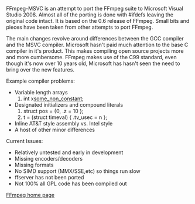 FFmpeg-MSVC is an attempt to port the FFmpeg suite to Microsoft Visual Studio 2008. Almost all of the porting is done with #ifdefs leaving the original code intact. It is based on the 0.6 release of FFmpeg. Small bits and pieces have been taken from other attempts to port FFmpeg.

The main changes revolve around differences between the GCC compiler and the MSVC compiler. Microsoft hasn't paid much attention to the base C compiler in it's product. This makes compiling open source projects more and more cumbersome. FFmpeg makes use of the C99 standard, even though it's now over 10 years old, Microsoft has hasn't seen the need to bring over the new features.

Example compiler problems:
  * Variable length arrays
    1. int x[some\_non\_constant](some_non_constant.md);
  * Designated initializers and compound literals
    1. struct pos = {0, .z = 10 };
    1. t = (struct timeval) { .tv\_usec = n };
  * Inline AT&T style assembly vs. Intel style
  * A host of other minor differences

Current Issues:
  * Relatively untested and early in development
  * Missing encoders/decoders
  * Missing formats
  * No SIMD support (MMX/SSE,etc) so things run slow
  * ffserver has not been ported
  * Not 100% all GPL code has been compiled out

[FFmpeg home page](http://ffmpeg.org/)